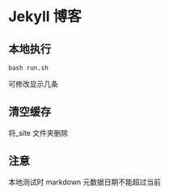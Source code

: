 # Jekyll 博客

## 本地执行

`bash run.sh`

可修改显示几条

## 清空缓存

将\_site 文件夹删除

## 注意

本地测试时 markdown 元数据日期不能超过当前
